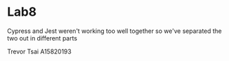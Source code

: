 # Lab8

Cypress and Jest weren't working too well together
so we've separated the two out in different parts


Trevor Tsai
A15820193